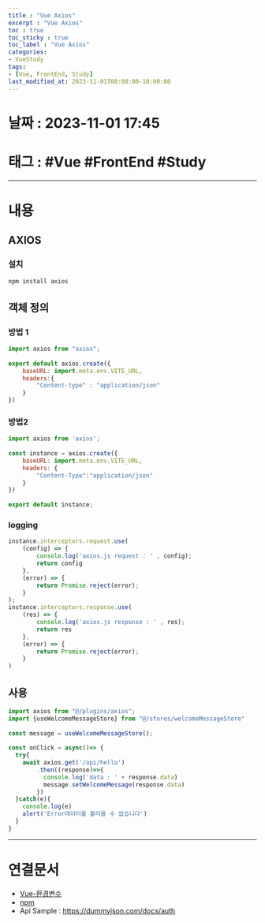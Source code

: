```yaml
---
title : "Vue Axios"
excerpt : "Vue Axios"
toc : true
toc_sticky : true
toc_label : "Vue Axios"
categories:
- VueStudy
tags:
- [Vue, FrontEnd, Study]
last_modified_at: 2023-11-01T08:00:00-10:00:00
---
```


# 날짜 : 2023-11-01 17:45

# 태그 : #Vue #FrontEnd #Study 
---

# 내용

## AXIOS

### 설치

```bash
npm install axios
```

## 객체 정의

### 방법 1

```javascript
import axios from "axios";  
  
export default axios.create({  
    baseURL: import.meta.env.VITE_URL,  
    headers:{  
        "Content-type" : "application/json"  
    }  
})
```

### 방법2

```javascript
import axios from 'axios';  
  
const instance = axios.create({  
    baseURL: import.meta.env.VITE_URL,  
    headers: {  
        "Content-Type":"application/json"  
    }  
})  
  
export default instance;
```

### logging

```javascript
instance.interceptors.request.use(  
    (config) => {  
        console.log('axios.js request : ' , config);  
        return config  
    },  
    (error) => {  
        return Promise.reject(error);  
    }  
);  
instance.interceptors.response.use(  
    (res) => {  
        console.log('axios.js response : ' , res);  
        return res  
    },  
    (error) => {  
        return Promise.reject(error);  
    }  
)  
```

## 사용

```javascript
import axios from "@/plugins/axios";  
import {useWelcomeMessageStore} from "@/stores/welcomeMessageStore"  
  
const message = useWelcomeMessageStore();  
  
const onClick = async()=> {  
  try{  
    await axios.get('/api/hello')  
        .then((response)=>{  
          console.log('data : ' + response.data)  
          message.setWelcomeMessage(response.data)  
        })  
  }catch(e){  
    console.log(e)  
    alert('Error데이터를 불러올 수 없습니다')  
  }  
}
```

---

# 연결문서
- [Vue-환경변수](../../vuestudy/vuestudy-Vue-환경변수)
- [npm](../../nodejs/nodejs-npm)
- Api Sample :  https://dummyjson.com/docs/auth